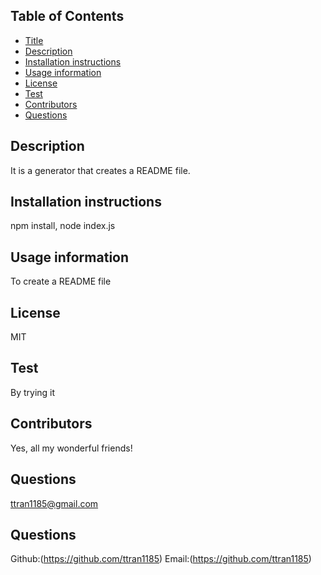 
  ## Table of Contents
  * [Title](#title)
  * [Description](#description)
  * [Installation instructions](#installation)
  * [Usage information](#usage)
  * [License](#license)
  * [Test](#test)
  * [Contributors](#contributors)
  * [Questions](#questions)
  
  ## Description
  It is a generator that creates a README file.
  ## Installation instructions
   npm install, node index.js
  ## Usage information
  To create a README file
  ## License
  MIT
  ## Test
  By trying it
  ## Contributors
  Yes, all my wonderful friends!
  ## Questions
  ttran1185@gmail.com


  ## Questions
 
  Github:(https://github.com/ttran1185)
  Email:(https://github.com/ttran1185)

